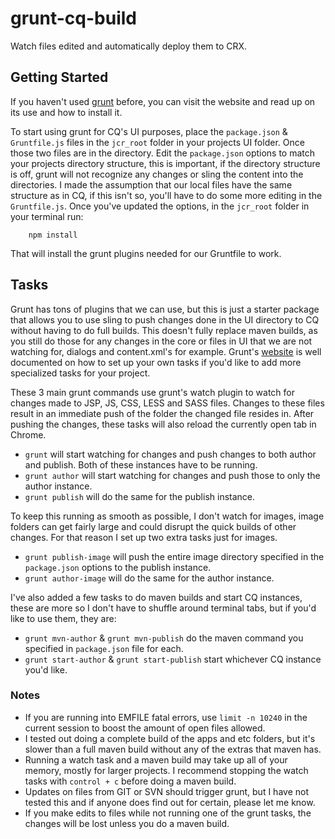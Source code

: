 grunt-cq-build
==============

Watch files edited and automatically deploy them to CRX.

## Getting Started
If you haven't used [grunt](http://gruntjs.com) before, you can visit the website and read up on its use and how to install it.

To start using grunt for CQ's UI purposes, place the `package.json` & `Gruntfile.js` files in the `jcr_root` folder in your projects UI folder. Once those two files are in the directory. Edit the `package.json` options to match your projects directory structure, this is important, if the directory structure is off, grunt will not recognize any changes or sling the content into the directories. I made the assumption that our local files have the same structure as in CQ, if this isn't so, you'll have to do some more editing in the `Gruntfile.js`. Once you've updated the options, in the `jcr_root` folder in your terminal run:

```shell
    npm install
```

That will install the grunt plugins needed for our Gruntfile to work.

## Tasks

Grunt has tons of plugins that we can use, but this is just a starter package that allows you to use sling to push changes done in the UI directory to CQ without having to do full builds. This doesn't fully replace maven builds, as you still do those for any changes in the core or files in UI that we are not watching for, dialogs and content.xml's for example. Grunt's [website](http://gruntjs.com) is well documented on how to set up your own tasks if you'd like to add more specialized tasks for your project.

These 3 main grunt commands use grunt's watch plugin to watch for changes made to JSP, JS, CSS, LESS and SASS files. Changes to these files result in an immediate push of the folder the changed file resides in. After pushing the changes, these tasks will also reload the currently open tab in Chrome.

* `grunt` will start watching for changes and push changes to both author and publish. Both of these instances have to be running.
* `grunt author` will start watching for changes and push those to only the author instance.
* `grunt publish` will do the same for the publish instance.


To keep this running as smooth as possible, I don't watch for images, image folders can get fairly large and could disrupt the quick builds of other changes. For that reason I set up two extra tasks just for images.

* `grunt publish-image` will push the entire image directory specified in the `package.json` options to the publish instance.
* `grunt author-image` will do the same for the author instance.

I've also added a few tasks to do maven builds and start CQ instances, these are more so I don't have to shuffle around terminal tabs, but if you'd like to use them, they are:

* `grunt mvn-author` & `grunt mvn-publish` do the maven command you specified in `package.json` file for each.
* `grunt start-author` & `grunt start-publish` start whichever CQ instance you'd like.

### Notes

* If you are running into EMFILE fatal errors, use `limit -n 10240` in the current session to boost the amount of open files allowed.
* I tested out doing a complete build of the apps and etc folders, but it's slower than a full maven build without any of the extras that maven has.
* Running a watch task and a maven build may take up all of your memory, mostly for larger projects. I recommend stopping the watch tasks with `control + c` before doing a maven build.
* Updates on files from GIT or SVN should trigger grunt, but I have not tested this and if anyone does find out for certain, please let me know.
* If you make edits to files while not running one of the grunt tasks, the changes will be lost unless you do a maven build.